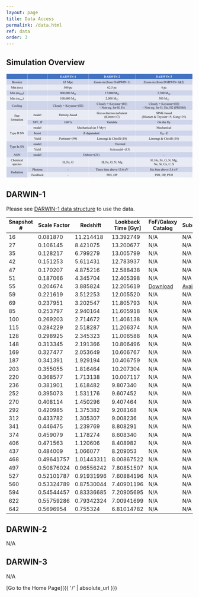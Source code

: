 ```yaml
---
layout: page
title: Data Access
permalink: /data.html
ref: data
order: 3
---
```

## Simulation Overview
![Simulation Overview](images/data/sim_overview_detail.jpg)

## DARWIN-1
Please see [DARWIN-1 data structure](data_structure.html) to use the data.

| Snapshot \# | Scale Factor | Redshift | Lookback Time [Gyr] | FoF/Galaxy Catalog | Substructures | Unbounded |
|---|---|---|---|---|---|---|
|16	|0.081870	|11.214418	|13.392749 | N/A |N/A |N/A |
|27	|0.106145	|8.421075	|13.200677 |N/A | N/A |N/A |
|35	|0.128217	|6.799279	|13.005799 |N/A |N/A |N/A |
|42	|0.151253	|5.611431	|12.783937 | N/A|N/A |N/A |
|47	|0.170207	|4.875216	|12.588438 | N/A|N/A |N/A |
|51	|0.187066	|4.345704	|12.405398 | N/A|N/A |N/A |
|55	|0.204674	|3.885824	|12.205619 | [Download](https://archive.kasi.re.kr/darwin/coconas/Darwin/Darwin1/00055/catalog_00055.hdf5) | [Available](data_structure.html) | [Download](https://archive.kasi.re.kr/darwin/coconas/Darwin/Darwin1/00055/unbound_00055.hdf5) |
|59	|0.221619	|3.512253	|12.005520 | N/A|N/A |N/A |
|69	|0.237951	|3.202547	|11.805793 | N/A|N/A |N/A |
|85	|0.253797	|2.940164	|11.605918 | N/A|N/A |N/A |
|100	|0.269203	|2.714672	|11.406138 | N/A|N/A |N/A |
|115	|0.284229	|2.518287	|11.206374 | N/A|N/A |N/A |
|128	|0.298925	|2.345323	|11.006588 | N/A|N/A |N/A |
|148	|0.313345	|2.191366	|10.806496 | N/A|N/A |N/A |
|169	|0.327477	|2.053649	|10.606767 | N/A|N/A |N/A |
|187	|0.341391	|1.929194	|10.406759 | N/A|N/A |N/A |
|203	|0.355055	|1.816464	|10.207304 | N/A|N/A |N/A |
|220	|0.368577	|1.713138	|10.007117 | N/A|N/A |N/A |
|236	|0.381901	|1.618482	|9.807340 | N/A|N/A |N/A |
|252	|0.395073	|1.531176	|9.607452 | N/A|N/A |N/A |
|270	|0.408114	|1.450296	|9.407464 | N/A|N/A |N/A |
|292	|0.420985	|1.375382	|9.208168 | N/A|N/A |N/A |
|312	|0.433782	|1.305307	|9.008236 | N/A|N/A |N/A |
|341	|0.446475	|1.239769	|8.808291 | N/A|N/A |N/A |
|374	|0.459079	|1.178274	|8.608340 | N/A|N/A |N/A |
|406	|0.471563	|1.120606	|8.408982 | N/A|N/A |N/A |
|437	|0.484009	|1.066077	|8.209053 | N/A|N/A |N/A |
|468	|0.49641757	|1.01443311	|8.00867522 | N/A|N/A |N/A |
|497	|0.50876024	|0.96556242	|7.80851507 | N/A|N/A |N/A |
|527	|0.52101787	|0.91931996	|7.60884196 | N/A|N/A |N/A |
|560	|0.53324789	|0.87530044	|7.40901196 | N/A|N/A |N/A |
|594	|0.54544457	|0.83336685	|7.20905695 | N/A|N/A |N/A |
|622	|0.55759286	|0.79342324	|7.00941699 | N/A|N/A |N/A |
|642	|0.5696954	|0.755324	|6.81014782 | N/A|N/A |N/A |


## DARWIN-2
N/A

## DARWIN-3
N/A

[Go to the Home Page]({{ '/' | absolute_url }})
